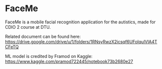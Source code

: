 # FaceMe
FaceMe is a mobile facial recognition application for the autistics, made for CDIO 2 course at DTU.

Related document can be found here: https://drive.google.com/drive/u/1/folders/1RNsyRwzX2icsqf6UFoIqulVlA4TCFeTQ

ML model is credited by Framod on Kaggle: https://www.kaggle.com/pramod722445/notebook73b2680e27
